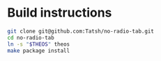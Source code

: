 # Build instructions

```bash
git clone git@github.com:Tatsh/no-radio-tab.git
cd no-radio-tab
ln -s "$THEOS" theos
make package install
```
